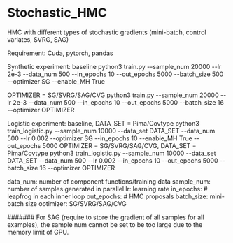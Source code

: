 # Stochastic_HMC
HMC with different types of stochastic gradients (mini-batch, control variates, SVRG, SAG)

Requirement: Cuda, pytorch, pandas

Synthetic experiment: 
baseline
python3 train.py --sample_num 20000 --lr 2e-3 --data_num 500 --in_epochs 10 --out_epochs 5000 --batch_size 500 --optimizer SG --enable_MH True 

OPTIMIZER = SG/SVRG/SAG/CVG
python3 train.py --sample_num 20000 --lr 2e-3 --data_num 500 --in_epochs 10 --out_epochs 5000 --batch_size 16 --optimizer OPTIMIZER 

Logistic experiment: 
baseline, DATA_SET = Pima/Covtype
python3 train_logistic.py --sample_num 10000 --data_set DATA_SET --data_num 500 --lr 0.002 --optimizer SG --in_epochs 10 --enable_MH True --out_epochs 5000
OPTIMIZER = SG/SVRG/SAG/CVG, DATA_SET = Pima/Covtype
python3 train_logistic.py --sample_num 10000 --data_set DATA_SET --data_num 500 --lr 0.002 --in_epochs 10  --out_epochs 5000 --batch_size 16 --optimizer OPTIMIZER

data_num: number of component functions/training data
sample_num: number of samples generated in parallel
lr: learning rate
in_epochs: # leapfrog in each inner loop
out_epochs: # HMC proposals
batch_size: mini-batch size
optimizer: SG/SVRG/SAG/CVG

#######
For SAG (require to store the gradient of all samples for all examples), the sample num cannot be set to be too large due to the memory limit of GPU.
